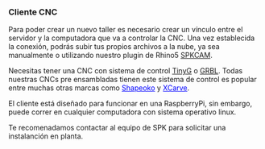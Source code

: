 <h3>Cliente CNC</h3>
<p>Para poder crear un nuevo taller es necesario crear un vínculo entre el servidor y la computadora que va a controlar la CNC.
Una vez establecida la conexión, podrás subir tus propios archivos a la nube, ya sea manualmente o utilizando nuestro plugin de Rhino5 <a href="https://spkdevelop.github.io/SPKCAM/">SPKCAM</a>.</p>
<p>Necesitas tener una CNC con sistema de control 
<a href="https://github.com/synthetos/TinyG">TinyG</a> o <a href="https://github.com/grbl/grbl">GRBL</a>.
Todas nuestras CNCs pre ensambladas tienen este sistema de control es popular entre 
muchas otras marcas como <a href="https://www.shapeoko.com" style="color:blue">Shapeoko</a> y <a href="https://www.inventables.com/technologies/x-carve" style="color:blue">XCarve</a>.</p>
<p>El cliente está diseñado para funcionar en una RaspberryPi, sin embargo, puede correr en cualquier computadora con sistema operativo linux.</p>
<p>Te recomenadamos contactar al equipo de SPK para solicitar una instalanción en planta.</p> 
